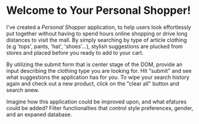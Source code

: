 # Welcome to Your Personal Shopper!

I've created a *Personal Shopper* application, to help users look effortlessly put together without having to spend hours online shopping or drive long distances to visit the mall. By simply searching by type of article clothing (e.g 'tops', pants, 'hat', 'shoes'...), stylish suggestions are plucked from stores and placed before you ready to add to your cart.

By utilizing the submit form that is center stage of the DOM, provide an input describing the clothing type you are looking for. Hit "submit" and see what suggestions the application has for you. To wipe your search history again and check out a new product, click on the "clear all" button and search anew.

Imagine how this application could be improved upon, and what efatures could be added? Filter functionalties that control style preferences, gender, and an expaned database. 